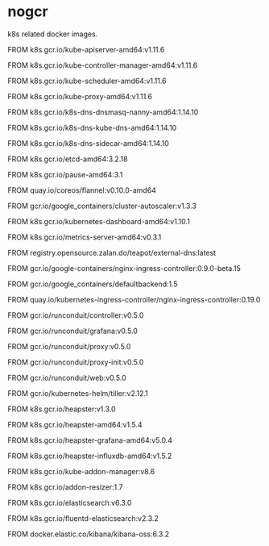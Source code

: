 # nogcr

k8s related docker images.

FROM k8s.gcr.io/kube-apiserver-amd64:v1.11.6

FROM k8s.gcr.io/kube-controller-manager-amd64:v1.11.6

FROM k8s.gcr.io/kube-scheduler-amd64:v1.11.6

FROM k8s.gcr.io/kube-proxy-amd64:v1.11.6

FROM k8s.gcr.io/k8s-dns-dnsmasq-nanny-amd64:1.14.10

FROM k8s.gcr.io/k8s-dns-kube-dns-amd64:1.14.10

FROM k8s.gcr.io/k8s-dns-sidecar-amd64:1.14.10

FROM k8s.gcr.io/etcd-amd64:3.2.18

FROM k8s.gcr.io/pause-amd64:3.1

FROM quay.io/coreos/flannel:v0.10.0-amd64

FROM gcr.io/google_containers/cluster-autoscaler:v1.3.3

FROM k8s.gcr.io/kubernetes-dashboard-amd64:v1.10.1

FROM k8s.gcr.io/metrics-server-amd64:v0.3.1

FROM registry.opensource.zalan.do/teapot/external-dns:latest

FROM gcr.io/google-containers/nginx-ingress-controller:0.9.0-beta.15

FROM gcr.io/google_containers/defaultbackend:1.5

FROM quay.io/kubernetes-ingress-controller/nginx-ingress-controller:0.19.0


FROM gcr.io/runconduit/controller:v0.5.0

FROM gcr.io/runconduit/grafana:v0.5.0

FROM gcr.io/runconduit/proxy:v0.5.0

FROM gcr.io/runconduit/proxy-init:v0.5.0

FROM gcr.io/runconduit/web:v0.5.0


FROM gcr.io/kubernetes-helm/tiller:v2.12.1

FROM k8s.gcr.io/heapster:v1.3.0

FROM k8s.gcr.io/heapster-amd64:v1.5.4

FROM k8s.gcr.io/heapster-grafana-amd64:v5.0.4

FROM k8s.gcr.io/heapster-influxdb-amd64:v1.5.2

FROM k8s.gcr.io/kube-addon-manager:v8.6

FROM k8s.gcr.io/addon-resizer:1.7


FROM k8s.gcr.io/elasticsearch:v6.3.0

FROM k8s.gcr.io/fluentd-elasticsearch:v2.3.2

FROM docker.elastic.co/kibana/kibana-oss:6.3.2
